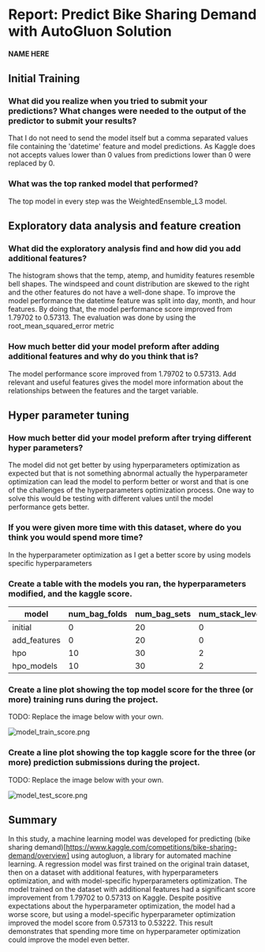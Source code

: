# Report: Predict Bike Sharing Demand with AutoGluon Solution
#### NAME HERE

## Initial Training
### What did you realize when you tried to submit your predictions? What changes were needed to the output of the predictor to submit your results?
That I do not need to send the model itself but a comma separated values file containing the 'datetime' feature and model predictions. As Kaggle does not accepts values lower than 0 values from predictions lower than 0 were replaced by 0.

### What was the top ranked model that performed?
The top model in every step was the WeightedEnsemble_L3 model. 

## Exploratory data analysis and feature creation
### What did the exploratory analysis find and how did you add additional features?
The histogram shows that the temp, atemp, and humidity features resemble bell shapes. The windspeed and count distribution are skewed to the right and the other features do not have a well-done shape. To improve the model performance the datetime feature was split into day, month, and hour features. By doing that, the model performance score improved from 1.79702 to 0.57313. The evaluation was done by using the root_mean_squared_error metric 

### How much better did your model preform after adding additional features and why do you think that is?
The model performance score improved from 1.79702 to 0.57313. Add relevant and useful features gives the model more information about the relationships between the features and the target variable.

## Hyper parameter tuning
### How much better did your model preform after trying different hyper parameters?
The model did not get better by using hyperparameters optimization as expected but that is not something abnormal actually the hyperparameter optimization can lead the model to perform better or worst and that is one of the challenges of the hyperparameters optimization process. One way to solve this would be testing with different values until the model performance gets better.

### If you were given more time with this dataset, where do you think you would spend more time?
In the hyperparameter optimization as I get a better score by using models specific hyperparameters

### Create a table with the models you ran, the hyperparameters modified, and the kaggle score.
|model|num_bag_folds|num_bag_sets|num_stack_levels|models_hyperparameter_status|score|
|--|--|--|--|--|--|
|initial|0|20|0|default|1.79702|
|add_features|0|20|0|default|0.57313|
|hpo|10|30|2|default|0.58625|
|hpo_models|10|30|2|custom|0.53222|

### Create a line plot showing the top model score for the three (or more) training runs during the project.

TODO: Replace the image below with your own.

![model_train_score.png](https://github.com/punkmic/Predict-Bike-Sharing-Demand-with-AutoGluon/blob/48e29c1c003c09aabe25c45dc9060f78c44c3611/model_train_score.png)

### Create a line plot showing the top kaggle score for the three (or more) prediction submissions during the project.

TODO: Replace the image below with your own.

![model_test_score.png](https://github.com/punkmic/Predict-Bike-Sharing-Demand-with-AutoGluon/blob/b4a2f9786032388b39c5a2b668b67f1ed73dacb8/model_test_score.png)

## Summary
In this study, a machine learning model was developed for predicting (bike sharing demand)[https://www.kaggle.com/competitions/bike-sharing-demand/overview] using autogluon, a library for automated machine learning. A regression model was first trained on the original train dataset, then on a dataset with additional features, with hyperparameters optimization, and with model-specific hyperparameters optimization. The model trained on the dataset with additional features had a significant score improvement from 1.79702 to 0.57313 on Kaggle. Despite positive expectations about the hyperparameter optimization, the model had a worse score, but using a model-specific hyperparameter optimization improved the model score from 0.57313 to 0.53222. This result demonstrates that spending more time on hyperparameter optimization could improve the model even better. 
